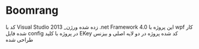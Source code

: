 # Boomrang
کد با Visual Studio 2013  _زده شده
ورژن .net Framework 4.0
این پروژه با wpf کار شده
فایل config در پروژه با کلید EKey کد شده
پروژه در دو لایه اصلی و بیزنس طراحی شده
